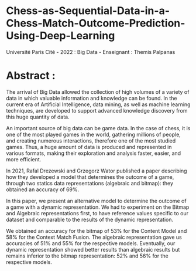 # Chess-as-Sequential-Data-in-a-Chess-Match-Outcome-Prediction-Using-Deep-Learning
Université Paris Cité - 2022 : Big Data - Enseignant : Themis Palpanas


# Abstract : 
The arrival of Big Data allowed the collection
of high volumes of a variety of data in which
valuable information and knowledge can be
found. In the current era of Artificial
Intelligence, data mining, as well as machine
learning techniques, are developed to support
advanced knowledge discovery from this huge
quantity of data.

An important source of big data can be game
data. In the case of chess, it is one of the most
played games in the world, gathering millions
of people, and creating numerous interactions,
therefore one of the most studied games.
Thus, a huge amount of data is produced and
represented in various formats, making their
exploration and analysis faster, easier, and
more efficient.

In 2021, Rafal Drezewski and Grzegorz Wator
published a paper describing how they
developed a model that determines the
outcome of a game, through two statics data
representations (algebraic and bitmap): they
obtained an accuracy of 69%.

In this paper, we present an alternative model
to determine the outcome of a game with a
dynamic representation. We had to experiment
on the Bitmap and Algebraic representations
first, to have reference values specific to our
dataset and comparable to the results of the
dynamic representation.

We obtained an accuracy for the bitmap of
53% for the Content Model and 58% for the
Context Match Fusion. The algebraic
representation gave us accuracies of 51% and
55% for the respective models. Eventually, our
dynamic representation showed better results
than algebraic results but remains inferior to
the bitmap representation: 52% and 56% for
the respective models.
